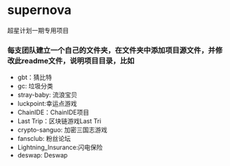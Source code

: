 # supernova

超星计划一期专用项目

### 每支团队建立一个自己的文件夹，在文件夹中添加项目源文件，并修改此readme文件，说明项目目录，比如

* gbt：猜比特
* gc: 垃圾分类
* stray-baby: 流浪宝贝
* luckpoint:幸运点游戏
* ChainIDE：ChainIDE项目
* Last Trip：区块链游戏Last Tri
* crypto-sanguo: 加密三国志游戏
* fansclub: 粉丝论坛
* Lightning_Insurance:闪电保险
* deswap: Deswap


